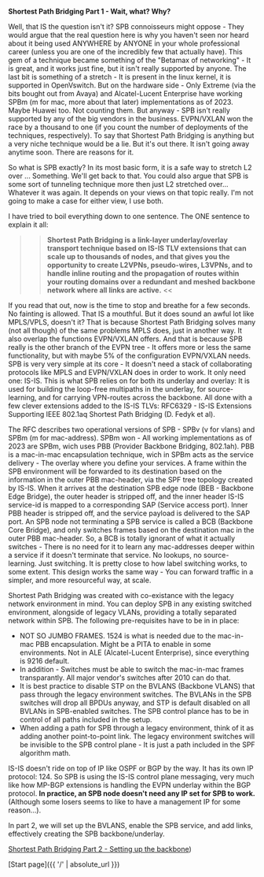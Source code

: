 **Shortest Path Bridging Part 1 - Wait, what? Why?**

Well, that IS the question isn't it? SPB connoisseurs might oppose - They would argue that the real question here is why you haven't seen nor heard about it being used ANYWHERE by ANYONE in your whole professional career (unless you are one of the incredibly few that actually have).
This gem of a technique became something of the "Betamax of networking" - It is great, and it works just fine, but it isn't really supported by anyone. The last bit is something of a stretch - It is present in the linux kernel, it is supported in OpenVswitch. But on the hardware side - Only Extreme (via the bits bought out from Avaya) and Alcatel-Lucent Enterprise have working SPBm (m for mac, more about that later) implementations as of 2023. Maybe Huawei too. Not counting them. But anyway - SPB isn't really supported by any of the big vendors in the business. EVPN/VXLAN won the race by a thousand to one (if you count the number of deployments of the techniques, respectively). To say that Shortest Path Bridging is anything but a very niche technique would be a lie. But it's out there. It isn't going away anytime soon. There are reasons for it. 

So what is SPB exactly? In its most basic form, it is a safe way to stretch L2 over ... Something. We'll get back to that. You could also argue that SPB is some sort of tunneling technique more then just L2 stretched over... Whatever it was again. It depends on your views on that topic really. I'm not going to make a case for either view, I use both. 

I have tried to boil everything down to one sentence. The ONE sentence to explain it all: 

>> __Shortest Path Bridging is a link-layer underlay/overlay transport technique based on IS-IS TLV extensions that can scale up to thousands of nodes, and that gives you the opportunity to create L2VPNs, pseudo-wires, L3VPNs, and to handle inline routing and the propagation of routes within your routing domains over a redundant and meshed backbone network where all links are active.__ <<

If you read that out, now is the time to stop and breathe for a few seconds. No fainting is allowed. That IS a mouthful. But it does sound an awful lot like MPLS/VPLS, doesn't it? That is because Shortest Path Bridging solves many (not all though) of the same problems MPLS does, just in another way. It also overlap the functions EVPN/VXLAN offers. And that is because SPB really is the other branch of the EVPN tree - It offers more or less the same functionality, but with maybe 5% of the configuration EVPN/VXLAN needs. SPB is very very simple at its core - It doesn't need a stack of collaborating protocols like MPLS and EVPN/VXLAN does in order to work. It only need one: IS-IS. This is what SPB relies on for both its underlay and overlay: It is used for building the loop-free multipaths in the underlay, for source-learning, and for carrying VPN-routes across the backbone. All done with a few clever extensions added to the IS-IS TLVs: RFC6329 - IS-IS Extensions Supporting IEEE 802.1aq Shortest Path Bridging (D. Fedyk et al).

The RFC describes two operational versions of SPB - SPBv (v for vlans) and SPBm (m for mac-address). SPBm won - All working implementations as of 2023 are SPBm, wich uses PBB (Provider Backbone Bridging, 802.1ah). PBB is a mac-in-mac encapsulation technique, wich in SPBm acts as the service delivery - The overlay where you define your services. A frame within the SPB environment will be forwarded to its destination based on the information in the outer PBB mac-header, via the SPF tree topology created by IS-IS. When it arrives at the destination SPB edge node (BEB - Backbone Edge Bridge), the outer header is stripped off, and the inner header IS-IS service-id is mapped to a corresponding SAP (Service access port). Inner PBB header is stripped off, and the service payload is delivered to the SAP port. An SPB node not terminating a SPB service is called a BCB (Backbone Core Bridge), and only switches frames based on the destination mac in the outer PBB mac-header. So, a BCB is totally ignorant of what it actually switches - There is no need for it to learn any mac-addresses deeper within a service if it doesn't terminate that service.  No lookups, no source-learning. Just switching. It is pretty close to how label switching works, to some extent. This design works the same way - You can forward traffic in a simpler, and more resourceful way, at scale.

Shortest Path Bridging was created with co-existance with the legacy network environment in mind. You can deploy SPB in any existing switched environment, alongside of legacy VLANs, providing a totally separated network within SPB. The following pre-requisites have to be in in place:

* NOT SO JUMBO FRAMES. 1524 is what is needed due to the mac-in-mac PBB encapsulation. Might be a PITA to enable in some environments. Not in ALE (Alcatel-Lucent Enterprise), since everything is 9216 default.
* In addition - Switches must be able to switch the mac-in-mac frames transparantly. All major vendor's switches after 2010 can do that.
* It is best practice to disable STP on the BVLANS (Backbone VLANS) that pass through the legacy environment switches. The BVLANs in the SPB switches will drop all BPDUs anyway, and STP is default disabled on all BVLANs in SPB-enabled switches. The SPB control plance has to be in control of all paths included in the setup.
* When adding a path for SPB through a legacy environment, think of it as adding another point-to-point link. The legacy environment switches will be invisible to the SPB control plane - It is just a path included in the SPF algorithm math.

IS-IS doesn't ride on top of IP like OSPF or BGP by the way. It has its own IP protocol: 124. So SPB is using the IS-IS control plane messaging, very much like how MP-BGP extensions is handling the EVPN underlay within the BGP protocol. 
__In practice, an SPB node doesn't need any IP set for SPB to work.__ (Although some losers seems to like to have a management IP for some reason...).

In part 2, we will set up the BVLANS, enable the SPB service, and add links, effectively creating the SPB backbone/underlay.

[Shortest Path Bridging Part 2 - Setting up the backbone](https://networkundertaker.com/2023/04/10/Shortest-Path-Bridging-part-2-Setting-up-the-backbone.html))

[Start page]({{ '/' | absolute_url }})